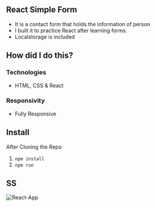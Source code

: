 ## React Simple Form
- It is a contact form that holds the information of person
- I built it to practice React after learning forms.
- Localstorage is included

## How did I do this?
### Technologies
- HTML, CSS & React

### Responsivity
- Fully Responsive

## Install
After Cloning the Repo
1. ```npm install```
2. ```npm run```

## SS
![React-App](https://user-images.githubusercontent.com/72968539/120010711-bfb63880-bfdd-11eb-9a2f-6b53bf4f1cec.png)


